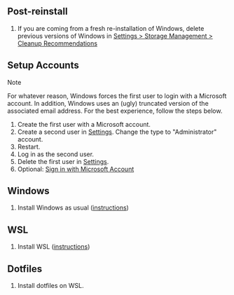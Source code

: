 ## Post-reinstall
1. If you are coming from a fresh re-installation of Windows, delete previous versions of Windows in [Settings > Storage Management > Cleanup Recommendations](ms-settings:storagerecommendations)

## Setup Accounts
> [!NOTE]
> For whatever reason, Windows forces the first user to login with a Microsoft account. In addition, Windows uses an (ugly) truncated version of the associated email address. For the best experience, follow the steps below.

1. Create the first user with a Microsoft account.
1. Create a second user in [Settings](ms-settings:otherusers). Change the type to "Administrator" account.
1. Restart.
1. Log in as the second user.
1. Delete the first user in [Settings](ms-settings:otherusers).
1. Optional: [Sign in with Microsoft Account](ms-settings:yourinfo)

## Windows
1. Install Windows as usual ([instructions](/os/windows#setup))

## WSL
1. Install WSL ([instructions](/os/wsl#setup))

## Dotfiles
1. Install dotfiles on WSL.

